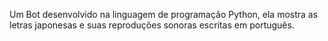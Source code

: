 Um Bot desenvolvido na linguagem de programação Python, ela mostra as letras japonesas e suas reproduções sonoras escritas em português.
